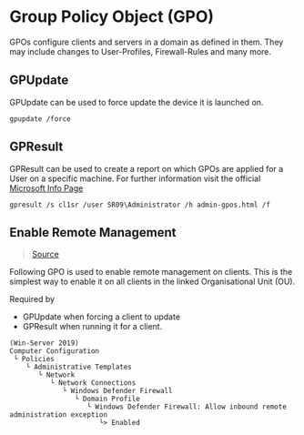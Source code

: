 # Group Policy Object (GPO)
GPOs configure clients and servers in a domain as defined in them.
They may include changes to User-Profiles, Firewall-Rules and many more.

## GPUpdate
GPUpdate can be used to force update the device it is launched on.

```batch
gpupdate /force
```

## GPResult
GPResult can be used to create a report on which GPOs are applied for a User on
a specific machine. For further information visit the official [Microsoft Info Page](https://docs.microsoft.com/en-us/windows-server/administration/windows-commands/gpresult)

```batch
gpresult /s cl1sr /user SR09\Administrator /h admin-gpos.html /f
```

## Enable Remote Management
> [Source](https://social.technet.microsoft.com/Forums/en-US/6fbf3994-1241-4657-8a4b-f504227c59fa/group-policy-error-quotthe-rpc-server-is-unavailablequot?forum=winserverGP)

Following GPO is used to enable remote management on clients. This is the
simplest way to enable it on all clients in the linked Organisational Unit (OU).

Required by
+ GPUpdate when forcing a client to update
+ GPResult when running it for a client.

```
(Win-Server 2019)
Computer Configuration
 └ Policies
    └ Administrative Templates
       └ Network
          └ Network Connections
             └ Windows Defender Firewall
                └ Domain Profile
                   └ Windows Defender Firewall: Allow inbound remote administration exception
                      └> Enabled

```
